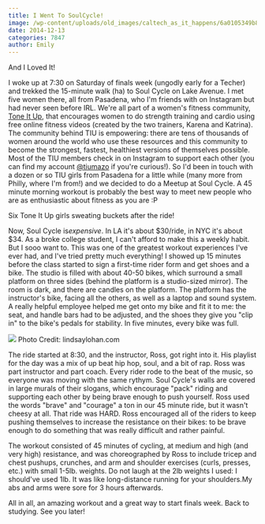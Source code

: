 ```yaml
---
title: I Went To SoulCycle!
image: /wp-content/uploads/old_images/caltech_as_it_happens/6a0105349b8251970b01bb07bdfe33970d.jpg
date: 2014-12-13
categories: 7847
author: Emily
---
```



And I Loved It!

I woke up at 7:30 on Saturday of finals week (ungodly early for a Techer) and trekked the 15-minute walk (ha) to Soul Cycle on Lake Avenue. I met five women there, all from Pasadena, who I'm friends with on Instagram but had never seen before IRL. We're all part of a women's fitness community, [Tone It Up](https://toneitup.com/), that encourages women to do strength training and cardio using free online fitness videos (created by the two trainers, Karena and Katrina). The community behind TIU is empowering: there are tens of thousands of women around the world who use these resources and this community to become the strongest, fastest, healthiest versions of themselves possible. Most of the TIU members check in on Instagram to support each other (you can find my account [@tiumazo](https://instagram.com/tiumazo) if you're curious!). So I'd been in touch with a dozen or so TIU girls from Pasadena for a little while (many more from Philly, where I'm from!) and we decided to do a Meetup at Soul Cycle. A 45 minute morning workout is probably the best way to meet new people who are as enthusiastic about fitness as you are :P

Six Tone It Up girls sweating buckets after the ride!

Now, Soul Cycle is*expensive*. In LA it's about $30/ride, in NYC it's about $34. As a broke college student, I can't afford to make this a weekly habit. But I sooo want to. This was one of the greatest workout experiences I've ever had, and I've tried pretty much everything! I showed up 15 minutes before the class started to sign a first-time rider form and get shoes and a bike. The studio is filled with about 40-50 bikes, which surround a small platform on three sides (behind the platform is a studio-sized mirror). The room is dark, and there are candles on the platform. The platform has the instructor's bike, facing all the others, as well as a laptop and sound system. A really helpful employee helped me get onto my bike and fit it to me: the seat, and handle bars had to be adjusted, and the shoes they give you "clip in" to the bike's pedals for stability. In five minutes, every bike was full.


![](/old_images/caltech_as_it_happens/6a0105349b8251970b01b8d0a30f95970c.jpg)
Photo Credit: lindsaylohan.com

The ride started at 8:30, and the instructor, Ross, got right into it. His playlist for the day was a mix of up beat hip hop, soul, and a bit of rap. Ross was part instructor and part coach. Every rider rode to the beat of the music, so everyone was moving with the same rythym. Soul Cycle's walls are covered in large murals of their slogans, which encourage "pack" riding and supporting each other by being brave enough to push yourself. Ross used the words "brave" and "courage" a ton in our 45 minute ride, but it wasn't cheesy at all. That ride was HARD. Ross encouraged all of the riders to keep pushing themselves to increase the resistance on their bikes: to be brave enough to do something that was really difficult and rather painful.

The workout consisted of 45 minutes of cycling, at medium and high (and very high) resistance, and was choreographed by Ross to include tricep and chest pushups, crunches, and arm and shoulder exercises (curls, presses, etc.) with small 1-5lb. weights. Do not laugh at the 2lb weights I used: I should've used 1lb. It was like long-distance running for your shoulders.My abs and arms were sore for 3 hours afterwards.

All in all, an amazing workout and a great way to start finals week. Back to studying. See you later!

